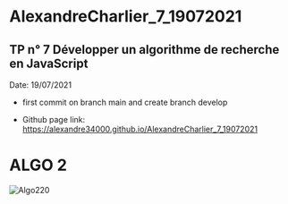 # AlexandreCharlier_7_19072021

## TP n° 7 Développer un algorithme de recherche en JavaScript

Date: 19/07/2021

* first commit on branch main and create branch develop

* Github page link: https://alexandre34000.github.io/AlexandreCharlier_7_19072021

# ALGO 2
![Algo220](https://user-images.githubusercontent.com/47893716/130327514-67e55be6-fced-463b-8801-48d32bb81480.png)